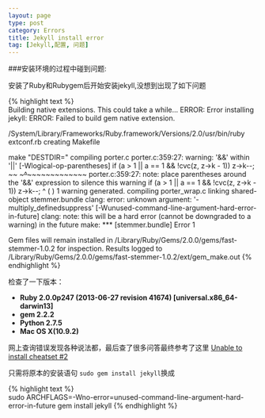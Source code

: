 ```yaml
---
layout: page
type: post
category: Errors
title: Jekyll install error
tag: [Jekyll,配置, 问题]
---
```


###安装环境的过程中碰到问题:

安装了Ruby和Rubygem后开始安装jekyll,没想到出现了如下问题

{% highlight text %}  
Building native extensions.  This could take a while...
ERROR:  Error installing jekyll:
    ERROR: Failed to build gem native extension.

/System/Library/Frameworks/Ruby.framework/Versions/2.0/usr/bin/ruby extconf.rb
creating Makefile

make "DESTDIR="
compiling porter.c
porter.c:359:27: warning: '&&' within '||' [-Wlogical-op-parentheses]
      if (a > 1 || a == 1 && !cvc(z, z->k - 1)) z->k--;
                ~~ ~~~~~~~^~~~~~~~~~~~~~~~~~~~
porter.c:359:27: note: place parentheses around the '&&' expression to silence this warning
      if (a > 1 || a == 1 && !cvc(z, z->k - 1)) z->k--;
                          ^
                   (                          )
1 warning generated.
compiling porter_wrap.c
linking shared-object stemmer.bundle
clang: error: unknown argument: '-multiply_definedsuppress' [-Wunused-command-line-argument-hard-error-in-future]
clang: note: this will be a hard error (cannot be downgraded to a warning) in the future
make: *** [stemmer.bundle] Error 1


Gem files will remain installed in /Library/Ruby/Gems/2.0.0/gems/fast-stemmer-1.0.2 for inspection.
Results logged to /Library/Ruby/Gems/2.0.0/gems/fast-stemmer-1.0.2/ext/gem_make.out
{% endhighlight %}


检查了一下版本：  
- **Ruby 2.0.0p247 (2013-06-27 revision 41674) [universal.x86_64-darwin13]**
- **gem 2.2.2**  
- **Python 2.7.5**
- **Mac OS X(10.9.2)**  



网上查询错误发现各种说法都，最后查了很多问答最终参考了这里 [Unable to install cheatset #2](https://github.com/Kapeli/cheatset/issues/2#issuecomment-37369283)  

只需将原本的安装语句 `sudo gem install jekyll`换成

{% highlight text %}  
sudo ARCHFLAGS=-Wno-error=unused-command-line-argument-hard-error-in-future gem install jekyll
{% endhighlight %}


